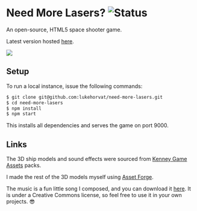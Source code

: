 # Need More Lasers? ![Status](https://img.shields.io/badge/status-work_in_progress-orange.svg?style=flat-square)

An open-source, HTML5 space shooter game.

Latest version hosted [here](https://lasers.js.org).

![](https://i.imgur.com/kV1BRWW.png)

## Setup

To run a local instance, issue the following commands:

```bash
$ git clone git@github.com:lukehorvat/need-more-lasers.git
$ cd need-more-lasers
$ npm install
$ npm start
```

This installs all dependencies and serves the game on port 9000.

## Links

The 3D ship models and sound effects were sourced from [Kenney Game Assets](https://itch.io/s/6789/kenney-bundle) packs.

I made the rest of the 3D models myself using [Asset Forge](https://kenney.itch.io/assetforge).

The music is a fun little song I composed, and you can download it [here](https://soundcloud.com/lukehorvat/need-more-lasers). It is under a Creative Commons license, so feel free to use it in your own projects. 😎
